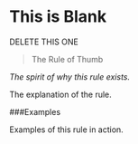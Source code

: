 # This is Blank
 
 DELETE THIS ONE
 
> The Rule of Thumb

<i>The spirit of why this rule exists.</i>

 The explanation of the rule.
 
###Examples

Examples of this rule in action.
 
